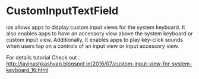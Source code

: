 # CustomInputTextField

ios allows apps to display custom input views for the system keyboard. It also enables apps to have an accessory view above the system keyboard or custom input view. Additionally, it enables apps to play key-click sounds when users tap on a controls of an input view or input accessory view.

For details tutorial Check out : http://iavinashkashyap.blogspot.in/2016/07/custom-input-view-for-system-keyboard_16.html
